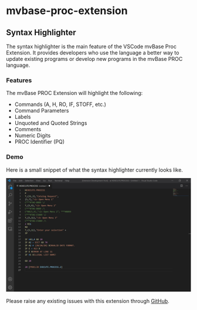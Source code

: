 # mvbase-proc-extension

## Syntax Highlighter

The syntax highlighter is the main feature of the VSCode mvBase Proc Extension. It provides developers who use the language a better way to update existing programs or develop new programs in the mvBase PROC language.

### Features

The mvBase PROC Extension will highlight the following:
* Commands (A, H, RO, IF, STOFF, etc.)
* Command Parameters
* Labels
* Unquoted and Quoted Strings
* Comments
* Numeric Digits
* PROC Identifier (PQ)

### Demo

Here is a small snippet of what the syntax highlighter currently looks like.

<p float="left">
  <img src="./image_assets/syntax_highlighter_demo.jpg"/>
</p>

Please raise any existing issues with this extension through [GitHub](https://github.com/tcharts-boop/mvbase-proc-extension/issues).
